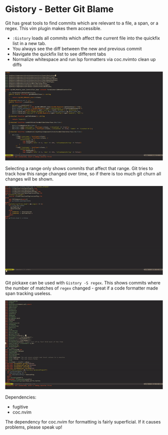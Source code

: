 # Gistory - Better Git Blame

Git has great tools to find commits which are relevant to a file, a span, or a regex. This vim plugin makes them accessible.

- `:Gistory` loads all commits which affect the current file into the quickfix list in a new tab. 
- You always see the diff between the new and previous commit
- Navigate the quickfix list to see different tabs
- Normalize whitespace and run lsp formatters via coc.nvimto clean up diffs


![gistory example](gistory.gif)

Selecting a range only shows commits that affect that range. Git tries to track how this range changed over time, so if there is too much git churn all changes will be shown.

![gistory range](gistory_range.gif)


Git pickaxe can be used with `Gistory -S regex`. This shows commits where the number of matches of `regex` changed - great if a code formatter made span tracking useless.

![gistory regex](gistory_regex.gif)


Dependencies:

- fugitive
- coc.nvim


The dependency for coc.nvim for formatting is fairly superficial. If it causes problems, please speak up!
